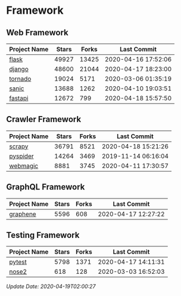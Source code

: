 # Framework

## Web Framework

| Project Name | Stars | Forks | Last Commit |
| ------------ | ----- | ----- | ----------- |
| [flask](https://github.com/pallets/flask) | 49927 | 13425 | 2020-04-16 17:52:06 |
| [django](https://github.com/django/django) | 48600 | 21044 | 2020-04-17 18:23:00 |
| [tornado](https://github.com/tornadoweb/tornado) | 19024 | 5171 | 2020-03-06 01:35:19 |
| [sanic](https://github.com/huge-success/sanic) | 13688 | 1262 | 2020-04-10 19:03:51 |
| [fastapi](https://github.com/tiangolo/fastapi) | 12672 | 799 | 2020-04-18 15:57:50 |

## Crawler Framework

| Project Name | Stars | Forks | Last Commit |
| ------------ | ----- | ----- | ----------- |
| [scrapy](https://github.com/scrapy/scrapy) | 36791 | 8521 | 2020-04-18 15:21:26 |
| [pyspider](https://github.com/binux/pyspider) | 14264 | 3469 | 2019-11-14 06:16:04 |
| [webmagic](https://github.com/code4craft/webmagic) | 8881 | 3745 | 2020-04-11 17:30:57 |

## GraphQL Framework

| Project Name | Stars | Forks | Last Commit |
| ------------ | ----- | ----- | ----------- |
| [graphene](https://github.com/graphql-python/graphene) | 5596 | 608 | 2020-04-17 12:27:22 |

## Testing Framework

| Project Name | Stars | Forks | Last Commit |
| ------------ | ----- | ----- | ----------- |
| [pytest](https://github.com/pytest-dev/pytest) | 5798 | 1371 | 2020-04-17 14:11:31 |
| [nose2](https://github.com/nose-devs/nose2) | 618 | 128 | 2020-03-03 16:52:03 |

*Update Date: 2020-04-19T02:00:27*